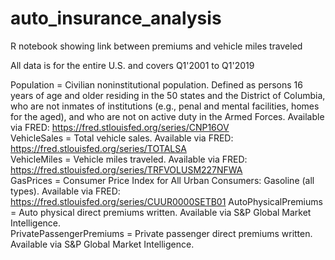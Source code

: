 # auto_insurance_analysis
R notebook showing link between premiums and vehicle miles traveled

All data is for the entire U.S. and covers Q1'2001 to Q1'2019

Population = Civilian noninstitutional population. Defined as persons 16 years of age and older residing in the 50 states and the District of Columbia, who are not inmates of institutions (e.g., penal and mental facilities, homes for the aged), and who are not on active duty in the Armed Forces. Available via FRED: https://fred.stlouisfed.org/series/CNP16OV  
VehicleSales = Total vehicle sales. Available via FRED: https://fred.stlouisfed.org/series/TOTALSA  
VehicleMiles = Vehicle miles traveled. Available via FRED: https://fred.stlouisfed.org/series/TRFVOLUSM227NFWA  
GasPrices = Consumer Price Index for All Urban Consumers: Gasoline (all types). Available via FRED: https://fred.stlouisfed.org/series/CUUR0000SETB01 
AutoPhysicalPremiums = Auto physical direct premiums written. Available via S&P Global Market Intelligence.  
PrivatePassengerPremiums = Private passenger direct premiums written. Available via S&P Global Market Intelligence.  

